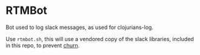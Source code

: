 # RTMBot

Bot used to log slack messages, as used for clojurians-log.

Use `rtmbot.sh`, this will use a vendored copy of the slack libraries, included in this repo, to prevent [churn](https://lambdaisland.com/blog/2019-08-07-advice-to-younger-self).
